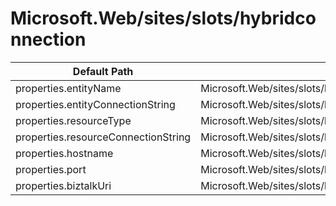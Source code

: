 # Microsoft.Web/sites/slots/hybridconnection

| Default Path | Alias |
|---|---|
| properties.entityName | Microsoft.Web/sites/slots/hybridconnection/entityName |
| properties.entityConnectionString | Microsoft.Web/sites/slots/hybridconnection/entityConnectionString |
| properties.resourceType | Microsoft.Web/sites/slots/hybridconnection/resourceType |
| properties.resourceConnectionString | Microsoft.Web/sites/slots/hybridconnection/resourceConnectionString |
| properties.hostname | Microsoft.Web/sites/slots/hybridconnection/hostname |
| properties.port | Microsoft.Web/sites/slots/hybridconnection/port |
| properties.biztalkUri | Microsoft.Web/sites/slots/hybridconnection/biztalkUri |

